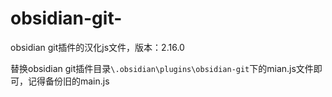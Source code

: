 # obsidian-git-
obsidian git插件的汉化js文件，版本：2.16.0

替换obsidian git插件目录`\.obsidian\plugins\obsidian-git`下的mian.js文件即可，记得备份旧的main.js
